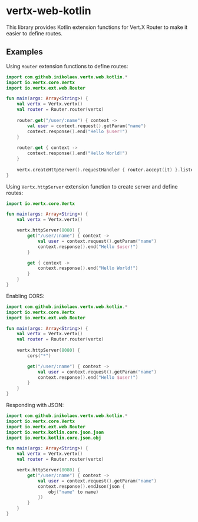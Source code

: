 # vertx-web-kotlin

This library provides Kotlin extension functions for Vert.X Router to make it easier to define routes.

## Examples

Using `Router` extension functions to define routes:

```kotlin
import com.github.inikolaev.vertx.web.kotlin.*
import io.vertx.core.Vertx
import io.vertx.ext.web.Router

fun main(args: Array<String>) {
    val vertx = Vertx.vertx()
    val router = Router.router(vertx)
    
    router.get("/user/:name") { context ->
        val user = context.request().getParam("name")
        context.response().end("Hello $user!")
    }
    
    router.get { context ->
        context.response().end("Hello World!")
    }
    
    vertx.createHttpServer().requestHandler { router.accept(it) }.listen(8080)
}
```

Using `Vertx.httpServer` extension function to create server and define routes:

```kotlin
import io.vertx.core.Vertx

fun main(args: Array<String>) {
    val vertx = Vertx.vertx()

    vertx.httpServer(8080) {
        get("/user/:name") { context ->
            val user = context.request().getParam("name")
            context.response().end("Hello $user!")
        }

        get { context ->
            context.response().end("Hello World!")
        }
    }
}
```

Enabling CORS:

```kotlin
import com.github.inikolaev.vertx.web.kotlin.*
import io.vertx.core.Vertx
import io.vertx.ext.web.Router

fun main(args: Array<String>) {
    val vertx = Vertx.vertx()
    val router = Router.router(vertx)
    
    vertx.httpServer(8080) {
        cors("*")

        get("/user/:name") { context ->
            val user = context.request().getParam("name")
            context.response().end("Hello $user!")
        }
    }
}
```

Responding with JSON:

```kotlin
import com.github.inikolaev.vertx.web.kotlin.*
import io.vertx.core.Vertx
import io.vertx.ext.web.Router
import io.vertx.kotlin.core.json.json
import io.vertx.kotlin.core.json.obj

fun main(args: Array<String>) {
    val vertx = Vertx.vertx()
    val router = Router.router(vertx)

    vertx.httpServer(8080) {
        get("/user/:name") { context ->
            val user = context.request().getParam("name")
            context.response().endJson(json {
                obj("name" to name)
            })
        }
    }
}
```
